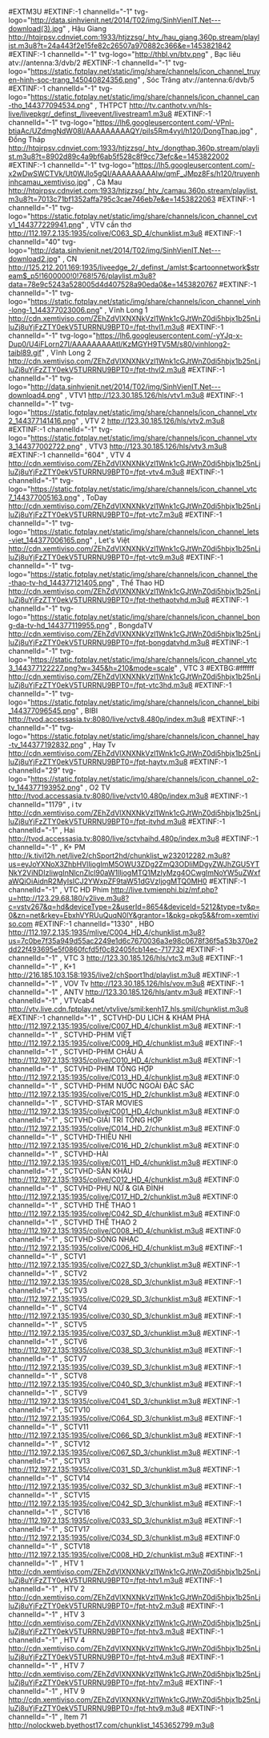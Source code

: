 #EXTM3U
#EXTINF:-1 channelId="-1" tvg-logo="http://data.sinhvienit.net/2014/T02/img/SinhVienIT.Net---download(3).jpg" , Hậu Giang
http://htqjrpsv.cdnviet.com:1933/htjzzsg/_htv_/hau_giang.360p.stream/playlist.m3u8?t=24a443f2e15fe82c26507a970882c366&e=1453821842
#EXTINF:-1 channelId="-1" tvg-logo="http://thbl.vn/btv.png" , Bạc liêu
atv://antenna:3/dvb/2
#EXTINF:-1 channelId="-1" tvg-logo="https://static.fptplay.net/static/img/share/channels/icon_channel_truyen-hinh-soc-trang_145040824356.png" , Sóc Trăng
atv://antenna:6/dvb/5
#EXTINF:-1 channelId="-1" tvg-logo="https://static.fptplay.net/static/img/share/channels/icon_channel_can-tho_144377094534.png" , THTPCT
http://tv.canthotv.vn/hls-live/livepkgr/_definst_/liveevent/livestream1.m3u8
#EXTINF:-1 channelId="-1" tvg-logo="https://lh6.googleusercontent.com/-VPnl-btiaAc/UZdmgNdW08I/AAAAAAAAAQY/piIs5Rm4vyI/h120/DongThap.jpg" , Đồng Tháp
http://htqjrpsv.cdnviet.com:1933/htjzzsg/_htv_/dongthap.360p.stream/playlist.m3u8?t=8902d89c4a9bf6ab5f528c8f9cc73efc&e=1453822002
#EXTINF:-1 channelId="-1" tvg-logo="https://lh5.googleusercontent.com/-x2wDwSWCTVk/Ut0WJlo5gQI/AAAAAAAAAlw/qmF_JMpz8Fs/h120/truyenhinhcamau_xemtiviso.jpg" , Cà Mau
http://htqjrpsv.cdnviet.com:1933/htjzzsg/_htv_/camau.360p.stream/playlist.m3u8?t=7013c71bf1352affa795c3cae746eb7e&e=1453822063
#EXTINF:-1 channelId="-1" tvg-logo="https://static.fptplay.net/static/img/share/channels/icon_channel_cvtv1_144377229941.png" , VTV cần thơ
http://112.197.2.135:1935/colive/C063_SD_4/chunklist.m3u8
#EXTINF:-1 channelId="40" tvg-logo="http://data.sinhvienit.net/2014/T02/img/SinhVienIT.Net---download2.jpg" , CN
http://125.212.201.169:1935/liveedge_2/_definst_/amlst:$cartoonnetwork$stream$_p5!1600000!0!768!576/playlist.m3u8?data=78e9c5243a528005d4d407528a90eda0&e=1453820767
#EXTINF:-1 channelId="-1" tvg-logo="https://static.fptplay.net/static/img/share/channels/icon_channel_vinh-long-1_144377023006.png" , Vĩnh Long 1
http://cdn.xemtiviso.com/ZEhZdVlXNXNkVzl1Wnk1cGJtWnZ0di5hbjx1b25nLjluZj8uYjFzZTY0ekV5TURRNU9BPT0=/fpt-thvl1.m3u8
#EXTINF:-1 channelId="-1" tvg-logo="https://lh6.googleusercontent.com/-yYJq-x-Dup0/U4iFLorn27I/AAAAAAAAAtI/KzMGYH9TV5M/s80/vinhlong2-taibl89.gif" , Vĩnh Long 2
http://cdn.xemtiviso.com/ZEhZdVlXNXNkVzl1Wnk1cGJtWnZ0di5hbjx1b25nLjluZj8uYjFzZTY0ekV5TURRNU9BPT0=/fpt-thvl2.m3u8
#EXTINF:-1 channelId="-1" tvg-logo="http://data.sinhvienit.net/2014/T02/img/SinhVienIT.Net---download4.png" , VTV1
http://123.30.185.126/hls/vtv1.m3u8
#EXTINF:-1 channelId="-1" tvg-logo="https://static.fptplay.net/static/img/share/channels/icon_channel_vtv2_144377141416.png" , VTV 2
http://123.30.185.126/hls/vtv2.m3u8
#EXTINF:-1 channelId="-1" tvg-logo="https://static.fptplay.net/static/img/share/channels/icon_channel_vtv3_144377002722.png" , VTV3
http://123.30.185.126/hls/vtv3.m3u8
#EXTINF:-1 channelId="604" , VTV 4
http://cdn.xemtiviso.com/ZEhZdVlXNXNkVzl1Wnk1cGJtWnZ0di5hbjx1b25nLjluZj8uYjFzZTY0ekV5TURRNU9BPT0=/fpt-vtv4.m3u8
#EXTINF:-1 channelId="-1" tvg-logo="https://static.fptplay.net/static/img/share/channels/icon_channel_vtc7_144377005163.png" , ToDay
http://cdn.xemtiviso.com/ZEhZdVlXNXNkVzl1Wnk1cGJtWnZ0di5hbjx1b25nLjluZj8uYjFzZTY0ekV5TURRNU9BPT0=/fpt-vtc7.m3u8
#EXTINF:-1 channelId="-1" tvg-logo="https://static.fptplay.net/static/img/share/channels/icon_channel_lets-viet_144377006165.png" , Let's Việt
http://cdn.xemtiviso.com/ZEhZdVlXNXNkVzl1Wnk1cGJtWnZ0di5hbjx1b25nLjluZj8uYjFzZTY0ekV5TURRNU9BPT0=/fpt-vtc9.m3u8
#EXTINF:-1 channelId="-1" tvg-logo="https://static.fptplay.net/static/img/share/channels/icon_channel_the-thao-tv-hd_144377121405.png" , Thể Thao HD
http://cdn.xemtiviso.com/ZEhZdVlXNXNkVzl1Wnk1cGJtWnZ0di5hbjx1b25nLjluZj8uYjFzZTY0ekV5TURRNU9BPT0=/fpt-thethaotvhd.m3u8
#EXTINF:-1 channelId="-1" tvg-logo="https://static.fptplay.net/static/img/share/channels/icon_channel_bong-da-tv-hd_144377119955.png" , BongdaTV
http://cdn.xemtiviso.com/ZEhZdVlXNXNkVzl1Wnk1cGJtWnZ0di5hbjx1b25nLjluZj8uYjFzZTY0ekV5TURRNU9BPT0=/fpt-bongdatvhd.m3u8
#EXTINF:-1 channelId="-1" tvg-logo="https://static.fptplay.net/static/img/share/channels/icon_channel_vtc3_144377122227.png?w=345&h=210&mode=scale" , VTC 3
#EXTBG:#ffffff
http://cdn.xemtiviso.com/ZEhZdVlXNXNkVzl1Wnk1cGJtWnZ0di5hbjx1b25nLjluZj8uYjFzZTY0ekV5TURRNU9BPT0=/fpt-vtc3hd.m3u8
#EXTINF:-1 channelId="-1" tvg-logo="https://static.fptplay.net/static/img/share/channels/icon_channel_bibi_144377096545.png" , BIBI
http://tvod.accessasia.tv:8080/live/vctv8.480p/index.m3u8
#EXTINF:-1 channelId="-1" tvg-logo="https://static.fptplay.net/static/img/share/channels/icon_channel_hay-tv_144377192832.png" , Hay Tv
http://cdn.xemtiviso.com/ZEhZdVlXNXNkVzl1Wnk1cGJtWnZ0di5hbjx1b25nLjluZj8uYjFzZTY0ekV5TURRNU9BPT0=/fpt-haytv.m3u8
#EXTINF:-1 channelId="29" tvg-logo="https://static.fptplay.net/static/img/share/channels/icon_channel_o2-tv_144377193952.png" , O2 TV
http://tvod.accessasia.tv:8080/live/vctv10.480p/index.m3u8
#EXTINF:-1 channelId="1179" , i tv
http://cdn.xemtiviso.com/ZEhZdVlXNXNkVzl1Wnk1cGJtWnZ0di5hbjx1b25nLjluZj8uYjFzZTY0ekV5TURRNU9BPT0=/fpt-itvhd.m3u8
#EXTINF:-1 channelId="-1" , Hai
http://tvod.accessasia.tv:8080/live/sctvhaihd.480p/index.m3u8
#EXTINF:-1 channelId="-1" , K+ PM
http://k.tivi12h.net/live2/chSport2hd/chunklist_w232012282.m3u8?us=eyJoYXNoX3ZhbHVlIjogImM5OWU3ZDg2ZmQ3ODliMDgyZWJhZGU5YTNkY2ViNDIzIiwgInNlcnZlcl90aW1lIjogMTQ1MzIyMzg4OCwgImNoYW5uZWxfaWQiOiAidnR2MyIsICJ2YWxpZF9taW51dGVzIjogMTQ0MH0
#EXTINF:-1 channelId="-1" , VTC HD Phim
http://live.tvmienphi.biz/mf.php?u=http://123.29.68.180/v2live.m3u8?c=vstv267&q=hd&deviceType=2&userId=8654&deviceId=5212&type=tv&p=0&zn=net&rkey=EbxhVYRUuQuqN0lY&grantor=1&pkg=pkg5&&from=xemtiviso.com
#EXTINF:-1 channelId="1330" , HBO
http://112.197.2.135:1935/mlive/C004_HD_4/chunklist.m3u8?us=7c0be7f35a949d55ac2249e1d6c7670036a3e98c0678f36f5a53b370e2dd22f493695e5f0860fcfd5f0c82405fcb14ec-717732
#EXTINF:-1 channelId="-1" , VTC 3
http://123.30.185.126/hls/vtc3.m3u8
#EXTINF:-1 channelId="-1" , K+1
http://216.185.103.158:1935/live2/chSport1hd/playlist.m3u8
#EXTINF:-1 channelId="-1" , VOV Tv
http://123.30.185.126/hls/vov.m3u8
#EXTINF:-1 channelId="-1" , ANTV
http://123.30.185.126/hls/antv.m3u8
#EXTINF:-1 channelId="-1" , VTVcab4
http://vtv.live.cdn.fptplay.net/vtvlive/smil:kenh17_hls.smil/chunklist.m3u8
#EXTINF:-1 channelId="-1" , SCTVHD-DU LICH & KHÁM PHÁ
http://112.197.2.135:1935/colive/C007_HD_4/chunklist.m3u8
#EXTINF:-1 channelId="-1" , SCTVHD-PHIM VIỆT
http://112.197.2.135:1935/colive/C009_HD_4/chunklist.m3u8
#EXTINF:-1 channelId="-1" , SCTVHD-PHIM CHÂU Á
http://112.197.2.135:1935/colive/C010_HD_4/chunklist.m3u8
#EXTINF:-1 channelId="-1" , SCTVHD-PHIM TỔNG HỢP
http://112.197.2.135:1935/colive/C013_HD_4/chunklist.m3u8
#EXTINF:0 channelId="-1" , SCTVHD-PHIM NƯỚC NGOÀI ÐẶC SẮC
http://112.197.2.135:1935/colive/C015_HD_2/chunklist.m3u8
#EXTINF:0 channelId="-1" , SCTVHD-STAR MOVIES
http://112.197.2.135:1935/colive/C001_HD_4/chunklist.m3u8
#EXTINF:0 channelId="-1" , SCTVHD-GIẢI TRÍ TỔNG HỢP
http://112.197.2.135:1935/colive/C014_HD_2/chunklist.m3u8
#EXTINF:0 channelId="-1" , SCTVHD-THIẾU NHI
http://112.197.2.135:1935/colive/C016_HD_2/chunklist.m3u8
#EXTINF:0 channelId="-1" , SCTVHD-HÀI
http://112.197.2.135:1935/colive/C011_HD_4/chunklist.m3u8
#EXTINF:0 channelId="-1" , SCTVHD-SÂN KHẤU
http://112.197.2.135:1935/colive/C012_HD_4/chunklist.m3u8
#EXTINF:0 channelId="-1" , SCTVHD-PHỤ NỮ & GIA ÐÌNH
http://112.197.2.135:1935/colive/C017_HD_2/chunklist.m3u8
#EXTINF:0 channelId="-1" , SCTVHD THỂ THAO 1
http://112.197.2.135:1935/colive/C042_SD_4/chunklist.m3u8
#EXTINF:0 channelId="-1" , SCTVHD THỂ THAO 2
http://112.197.2.135:1935/colive/C008_HD_4/chunklist.m3u8
#EXTINF:0 channelId="-1" , SCTVHD-SÓNG NHẠC
http://112.197.2.135:1935/colive/C006_HD_4/chunklist.m3u8
#EXTINF:-1 channelId="-1" , SCTV1
http://112.197.2.135:1935/colive/C027_SD_3/chunklist.m3u8
#EXTINF:-1 channelId="-1" , SCTV2
http://112.197.2.135:1935/colive/C028_SD_3/chunklist.m3u8
#EXTINF:-1 channelId="-1" , SCTV3
http://112.197.2.135:1935/colive/C029_SD_3/chunklist.m3u8
#EXTINF:-1 channelId="-1" , SCTV4
http://112.197.2.135:1935/colive/C030_SD_3/chunklist.m3u8
#EXTINF:-1 channelId="-1" , SCTV5
http://112.197.2.135:1935/colive/C037_SD_3/chunklist.m3u8
#EXTINF:-1 channelId="-1" , SCTV6
http://112.197.2.135:1935/colive/C038_SD_3/chunklist.m3u8
#EXTINF:-1 channelId="-1" , SCTV7
http://112.197.2.135:1935/colive/C039_SD_3/chunklist.m3u8
#EXTINF:-1 channelId="-1" , SCTV8
http://112.197.2.135:1935/colive/C040_SD_3/chunklist.m3u8
#EXTINF:-1 channelId="-1" , SCTV9
http://112.197.2.135:1935/colive/C041_SD_3/chunklist.m3u8
#EXTINF:-1 channelId="-1" , SCTV10
http://112.197.2.135:1935/colive/C064_SD_3/chunklist.m3u8
#EXTINF:-1 channelId="-1" , SCTV11
http://112.197.2.135:1935/colive/C066_SD_3/chunklist.m3u8
#EXTINF:-1 channelId="-1" , SCTV12
http://112.197.2.135:1935/colive/C067_SD_3/chunklist.m3u8
#EXTINF:-1 channelId="-1" , SCTV13
http://112.197.2.135:1935/colive/C031_SD_3/chunklist.m3u8
#EXTINF:-1 channelId="-1" , SCTV14
http://112.197.2.135:1935/colive/C032_SD_3/chunklist.m3u8
#EXTINF:-1 channelId="-1" , SCTV15
http://112.197.2.135:1935/colive/C042_SD_3/chunklist.m3u8
#EXTINF:-1 channelId="-1" , SCTV16
http://112.197.2.135:1935/colive/C033_SD_3/chunklist.m3u8
#EXTINF:-1 channelId="-1" , SCTV17
http://112.197.2.135:1935/colive/C034_SD_3/chunklist.m3u8
#EXTINF:0 channelId="-1" , SCTV18
http://112.197.2.135:1935/colive/C008_HD_2/chunklist.m3u8
#EXTINF:-1 channelId="-1" , HTV 1
http://cdn.xemtiviso.com/ZEhZdVlXNXNkVzl1Wnk1cGJtWnZ0di5hbjx1b25nLjluZj8uYjFzZTY0ekV5TURRNU9BPT0=/fpt-htv1.m3u8
#EXTINF:-1 channelId="-1" , HTV 2
http://cdn.xemtiviso.com/ZEhZdVlXNXNkVzl1Wnk1cGJtWnZ0di5hbjx1b25nLjluZj8uYjFzZTY0ekV5TURRNU9BPT0=/fpt-htv2.m3u8
#EXTINF:-1 channelId="-1" , HTV 3
http://cdn.xemtiviso.com/ZEhZdVlXNXNkVzl1Wnk1cGJtWnZ0di5hbjx1b25nLjluZj8uYjFzZTY0ekV5TURRNU9BPT0=/fpt-htv3.m3u8
#EXTINF:-1 channelId="-1" , HTV 4
http://cdn.xemtiviso.com/ZEhZdVlXNXNkVzl1Wnk1cGJtWnZ0di5hbjx1b25nLjluZj8uYjFzZTY0ekV5TURRNU9BPT0=/fpt-htv4.m3u8
#EXTINF:-1 channelId="-1" , HTV 7
http://cdn.xemtiviso.com/ZEhZdVlXNXNkVzl1Wnk1cGJtWnZ0di5hbjx1b25nLjluZj8uYjFzZTY0ekV5TURRNU9BPT0=/fpt-htv7.m3u8
#EXTINF:-1 channelId="-1" , HTV 9
http://cdn.xemtiviso.com/ZEhZdVlXNXNkVzl1Wnk1cGJtWnZ0di5hbjx1b25nLjluZj8uYjFzZTY0ekV5TURRNU9BPT0=/fpt-htv9.m3u8
#EXTINF:-1 channelId="-1" , Item 71
http://nolockweb.byethost17.com/chunklist_1453652799.m3u8
